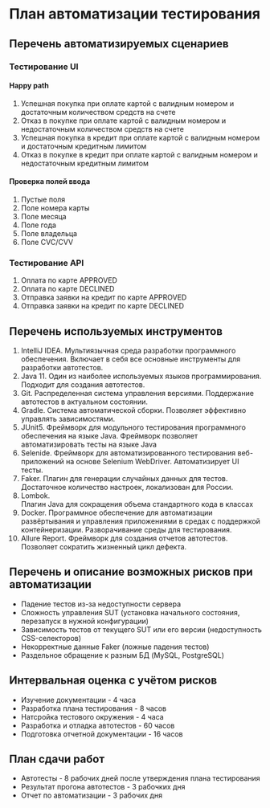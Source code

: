 # План автоматизации тестирования

## Перечень автоматизируемых сценариев
### Тестирование UI
#### Happy path
1. Успешная покупка при оплате картой с валидным номером и достаточным количеством средств на счете
2. Отказ в покупке при оплате картой с валидным номером и недостаточным количеством средств на счете
3. Успешная покупка в кредит при оплате картой с валидным номером и достаточным кредитным лимитом
4. Отказ в покупке в кредит при оплате картой с валидным номером и недостаточным кредитным лимитом
#### Проверка полей ввода
1. Пустые поля
2. Поле номера карты
3. Поле месяца
4. Поле года
5. Поле владельца
6. Поле CVC/CVV
### Тестирование API
1. Оплата по карте APPROVED
2. Оплата по карте DECLINED
3. Отправка заявки на кредит по карте APPROVED
4. Отправка заявки на кредит по карте DECLINED
## Перечень используемых инструментов
1. IntelliJ IDEA. 
Мультиязычная среда разработки программного обеспечения. Включает в себя все основные инструменты для разработки автотестов.
2. Java 11. 
Один из наиболее используемых языков программирования. Подходит для создания автотестов.
3. Git. 
Распределенная система управления версиями. Поддержание автотестов в актуальном состоянии.
4. Gradle. 
Система автоматической сборки. Позволяет эффективно управлять зависимостями.
5. JUnit5. 
Фреймворк для модульного тестирования программного обеспечения на языке Java. Фреймворк позволяет автоматизировать тесты на языке Java
6. Selenide. 
Фреймворк для автоматизированного тестирования веб-приложений на основе Selenium WebDriver. Автоматизирует UI тесты.
7. Faker. 
Плагин для генерации случайных данных для тестов. Достаточное количество настроек, локализован для России.
8. Lombok.  
Плагин Java для сокращения объема стандартного кода в классах
9. Docker. 
Программное обеспечение для автоматизации развёртывания и управления приложениями в средах с поддержкой контейнеризации. Разворачивание среды для тестирования.
10. Allure Report. 
Фреймворк для создания отчетов автотестов. Позволяет сократить жизненный цикл дефекта.

## Перечень и описание возможных рисков при автоматизации

* Падение тестов из-за недоступности сервера
* Сложность управления SUT (установка начального состояния, перезапуск в нужной конфигурации)
* Зависимость тестов от текущего SUT или его версии (недоступность CSS-селекторов)
* Некорректные данные Faker (ложные падения тестов)
* Раздельное обращение к разным БД (MySQL, PostgreSQL)

## Интервальная оценка с учётом рисков

* Изучение документации - 4 часа
* Разработка плана тестирования - 8 часов
* Натсройка тестового окружения - 4 часа
* Разработка и отладка автотестов - 60 часов
* Подготовка отчетной документации - 16 часов

## План сдачи работ

* Автотесты - 8 рабочих дней после утверждения плана тестирования
* Результат прогона автотестов - 3 рабочких дня
* Отчет по автоматизации - 3 рабочих дня